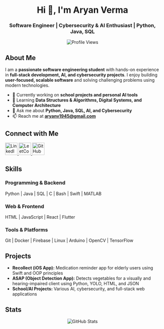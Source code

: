 <h1 align="center">Hi 👋, I'm Aryan Verma</h1>
<h3 align="center">Software Engineer | Cybersecurity & AI Enthusiast | Python, Java, SQL</h3>

<p align="center">
  <img src="https://komarev.com/ghpvc/?username=rinnegannn&label=Profile%20views&color=0e75b6&style=flat" alt="Profile Views"/>
</p>

## About Me
I am a **passionate software engineering student** with hands-on experience in **full-stack development, AI, and cybersecurity projects**. I enjoy building **user-focused, scalable software** and solving challenging problems using modern technologies.

- 🔭 Currently working on **school projects and personal AI tools**  
- 🌱 Learning **Data Structures & Algorithms, Digital Systems, and Computer Architecture**  
- 💬 Ask me about **Python, Java, SQL, AI, and Cybersecurity**  
- 📫 Reach me at **aryanv1945@gmail.com**  

## Connect with Me
<p align="left">
  <a href="https://linkedin.com/in/aryanverma1" target="_blank">
    <img src="https://raw.githubusercontent.com/rahuldkjain/github-profile-readme-generator/master/src/images/icons/Social/linked-in-alt.svg" alt="LinkedIn" width="40" height="40"/>
  </a>
  <a href="https://www.leetcode.com/inconsistentleetcoder" target="_blank">
    <img src="https://raw.githubusercontent.com/rahuldkjain/github-profile-readme-generator/master/src/images/icons/Social/leet-code.svg" alt="LeetCode" width="40" height="40"/>
  </a>
  <a href="https://github.com/rinnegannn" target="_blank">
    <img src="https://cdn.jsdelivr.net/gh/devicons/devicon/icons/github/github-original.svg" alt="GitHub" width="40" height="40"/>
  </a>
</p>

## Skills
### Programming & Backend
Python | Java | SQL | C | Bash | Swift | MATLAB  

### Web & Frontend
HTML | JavaScript | React | Flutter  

### Tools & Platforms
Git | Docker | Firebase | Linux | Arduino | OpenCV | TensorFlow  

## Projects
- **Recollect (iOS App):** Medication reminder app for elderly users using Swift and OOP principles  
- **ASAP (Object Detection App):** Detects vegetables for a visually and hearing-impaired client using Python, YOLO, HTML, and JSON  
- **School/AI Projects:** Various AI, cybersecurity, and full-stack web applications  

## Stats
<p align="center">
  <img src="https://github-readme-stats.vercel.app/api?username=rinnegannn&show_icons=true&locale=en" alt="GitHub Stats"/>
</p>
